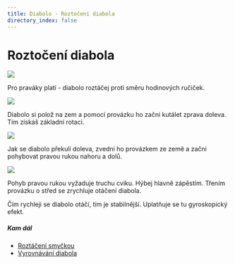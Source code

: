 ```yaml
---
title: Diabolo - Roztočení diabola
directory_index: false
---
```


# Roztočení diabola

![](/img/r/roztocenia.png)

Pro praváky platí - diabolo roztáčej proti směru hodinových ručiček.

![](/img/r/roztocenib.png)

Diabolo si polož na zem a pomocí provázku ho začni kutálet zprava doleva. Tím získáš základní rotaci.

![](/img/r/roztocenic.png)

Jak se diabolo překulí doleva, zvedni ho provázkem ze země a začni pohybovat pravou rukou nahoru a dolů.

![](/img/r/roztocenid.png)

Pohyb pravou rukou vyžaduje truchu cviku. Hýbej hlavně zápěstím. Třením provázku o střed se zrychluje otáčení diabola.

Čím rychleji se diabolo otáčí, tím je stabilnější. Uplatňuje se tu gyroskopický efekt.

##### Kam dál

- [Roztáčení smyčkou](/diabolo/roztaceni-smycka.html "Rychlejší způsob roztočení diabola")
- [Vyrovnávání diabola](/diabolo/vyrovnavani-diabola.html "Jak vyrovnat diabolo")

